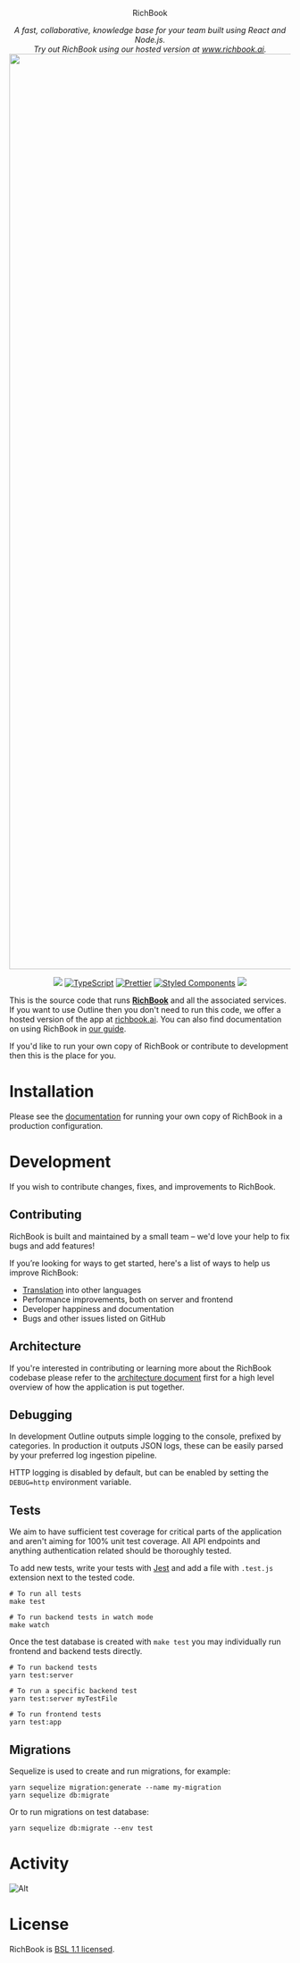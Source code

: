 <p align="center">
  RichBook
</p>
<p align="center">
  <i>A fast, collaborative, knowledge base for your team built using React and Node.js.<br/>Try out RichBook using our hosted version at <a href="https://www.richbook.ai">www.richbook.ai</a>.</i>
  <br/>
  <img width="1640" alt="screenshot" src="https://user-images.githubusercontent.com/380914/110356468-26374600-7fef-11eb-9f6a-f2cc2c8c6590.png">
</p>
<p align="center">
  <a href="https://circleci.com/gh/outline/outline" rel="nofollow"><img src="https://circleci.com/gh/outline/outline.svg?style=shield"></a>
  <a href="http://www.typescriptlang.org" rel="nofollow"><img src="https://img.shields.io/badge/%3C%2F%3E-TypeScript-%230074c1.svg" alt="TypeScript"></a>
  <a href="https://github.com/prettier/prettier"><img src="https://img.shields.io/badge/code_style-prettier-ff69b4.svg?style=flat" alt="Prettier"></a>
  <a href="https://github.com/styled-components/styled-components"><img src="https://img.shields.io/badge/style-%F0%9F%92%85%20styled--components-orange.svg" alt="Styled Components"></a>
  <a href="https://translate.getoutline.com/project/outline" alt="Localized"><img src="https://badges.crowdin.net/outline/localized.svg"></a>
</p>

This is the source code that runs [**RichBook**](https://www.richbook.ai) and all the associated services. If you want to use Outline then you don't need to run this code, we offer a hosted version of the app at [richbook.ai](https://www.richbook.ai). You can also find documentation on using RichBook in [our guide](https://www.richbook.ai).

If you'd like to run your own copy of RichBook or contribute to development then this is the place for you.

# Installation

Please see the [documentation](https://www.richbook.ai) for running your own copy of RichBook in a production configuration.

# Development

If you wish to contribute changes, fixes, and improvements to RichBook.

## Contributing

RichBook is built and maintained by a small team – we'd love your help to fix bugs and add features!

If you’re looking for ways to get started, here's a list of ways to help us improve RichBook:

- [Translation](docs/TRANSLATION.md) into other languages
- Performance improvements, both on server and frontend
- Developer happiness and documentation
- Bugs and other issues listed on GitHub

## Architecture

If you're interested in contributing or learning more about the RichBook codebase
please refer to the [architecture document](docs/ARCHITECTURE.md) first for a high level overview of how the application is put together.

## Debugging

In development Outline outputs simple logging to the console, prefixed by categories. In production it outputs JSON logs, these can be easily parsed by your preferred log ingestion pipeline.

HTTP logging is disabled by default, but can be enabled by setting the `DEBUG=http` environment variable.

## Tests

We aim to have sufficient test coverage for critical parts of the application and aren't aiming for 100% unit test coverage. All API endpoints and anything authentication related should be thoroughly tested.

To add new tests, write your tests with [Jest](https://facebook.github.io/jest/) and add a file with `.test.js` extension next to the tested code.

```shell
# To run all tests
make test

# To run backend tests in watch mode
make watch
```

Once the test database is created with `make test` you may individually run
frontend and backend tests directly.

```shell
# To run backend tests
yarn test:server

# To run a specific backend test
yarn test:server myTestFile

# To run frontend tests
yarn test:app
```

## Migrations

Sequelize is used to create and run migrations, for example:

```shell
yarn sequelize migration:generate --name my-migration
yarn sequelize db:migrate
```

Or to run migrations on test database:

```shell
yarn sequelize db:migrate --env test
```

# Activity

![Alt](https://repobeats.axiom.co/api/embed/ff2e4e6918afff1acf9deb72d1ba6b071d586178.svg "Repobeats analytics image")

# License

RichBook is [BSL 1.1 licensed](LICENSE).
